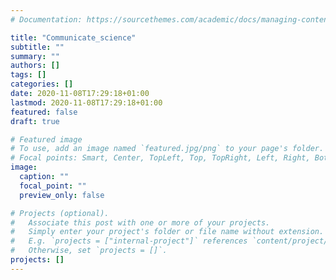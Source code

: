 ```yaml
---
# Documentation: https://sourcethemes.com/academic/docs/managing-content/

title: "Communicate_science"
subtitle: ""
summary: ""
authors: []
tags: []
categories: []
date: 2020-11-08T17:29:18+01:00
lastmod: 2020-11-08T17:29:18+01:00
featured: false
draft: true

# Featured image
# To use, add an image named `featured.jpg/png` to your page's folder.
# Focal points: Smart, Center, TopLeft, Top, TopRight, Left, Right, BottomLeft, Bottom, BottomRight.
image:
  caption: ""
  focal_point: ""
  preview_only: false

# Projects (optional).
#   Associate this post with one or more of your projects.
#   Simply enter your project's folder or file name without extension.
#   E.g. `projects = ["internal-project"]` references `content/project/deep-learning/index.md`.
#   Otherwise, set `projects = []`.
projects: []
---
```

